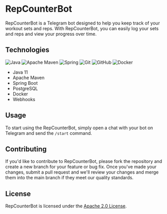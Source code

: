 # RepCounterBot

RepCounterBot is a Telegram bot designed to help you keep track of your workout sets and reps. With RepCounterBot, you
can easily log your sets and reps and view your progress over time.

## Technologies

![Java](https://img.shields.io/badge/java-%23ED8B00.svg?style=for-the-badge&logo=java&logoColor=white) ![Apache Maven](https://img.shields.io/badge/Apache%20Maven-C71A36?style=for-the-badge&logo=Apache%20Maven&logoColor=white) ![Spring](https://img.shields.io/badge/spring-%236DB33F.svg?style=for-the-badge&logo=spring&logoColor=white)
![Git](https://img.shields.io/badge/git-%23F05033.svg?style=for-the-badge&logo=git&logoColor=white) ![GitHub](https://img.shields.io/badge/github-%23121011.svg?style=for-the-badge&logo=github&logoColor=white) ![Docker](https://img.shields.io/badge/docker%20-%230db7ed.svg?&style=for-the-badge&logo=docker&logoColor=white)

- Java 11
- Apache Maven
- Spring Boot
- PostgreSQL
- Docker
- Webhooks

## Usage

To start using the RepCounterBot, simply open a chat with your bot on Telegram and send the `/start` command.

## Contributing

If you'd like to contribute to RepCounterBot, please fork the repository and create a new branch for your feature or bug
fix. Once you've made your changes, submit a pull request and we'll review your changes and merge them into the main
branch if they meet our quality standards.

## License

RepCounterBot is licensed under the [Apache 2.0 License](LICENSE).
